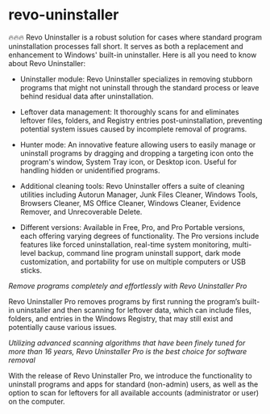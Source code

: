 # revo-uninstaller

🔥🔥🔥 Revo Uninstaller is a robust solution for cases where standard program uninstallation processes fall short. It serves as both a replacement and enhancement to Windows' built-in uninstaller. Here is all you need to know about Revo Uninstaller:

+  Uninstaller module: Revo Uninstaller specializes in removing stubborn programs that might not uninstall through the standard process or leave behind residual data after uninstallation.

+   Leftover data management: It thoroughly scans for and eliminates leftover files, folders, and Registry entries post-uninstallation, preventing potential system issues caused by incomplete removal of programs.

+   Hunter mode: An innovative feature allowing users to easily manage or uninstall programs by dragging and dropping a targeting icon onto the program's window, System Tray icon, or Desktop icon. Useful for handling hidden or unidentified programs.

+   Additional cleaning tools: Revo Uninstaller offers a suite of cleaning utilities including Autorun Manager, Junk Files Cleaner, Windows Tools, Browsers Cleaner, MS Office Cleaner, Windows Cleaner, Evidence Remover, and Unrecoverable Delete.

+    Different versions: Available in Free, Pro, and Pro Portable versions, each offering varying degrees of functionality. The Pro versions include features like forced uninstallation, real-time system monitoring, multi-level backup, command line program uninstall support, dark mode customization, and portability for use on multiple computers or USB sticks.

*Remove programs completely and effortlessly with Revo Uninstaller Pro*

Revo Uninstaller Pro removes programs by first running the program’s built-in uninstaller and then scanning for leftover data, which can include files, folders, and entries in the Windows Registry, that may still exist and potentially cause various issues.

*Utilizing advanced scanning algorithms that have been finely tuned for more than 16 years, Revo Uninstaller Pro is the best choice for software removal*

With the release of Revo Uninstaller Pro, we introduce the functionality to uninstall programs and apps for standard (non-admin) users, as well as the option to scan for leftovers for all available accounts (administrator or user) on the computer.
